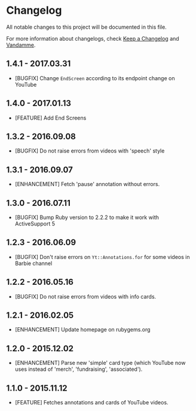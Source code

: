 # Changelog

All notable changes to this project will be documented in this file.

For more information about changelogs, check
[Keep a Changelog](http://keepachangelog.com) and
[Vandamme](http://tech-angels.github.io/vandamme).


## 1.4.1 - 2017.03.31

* [BUGFIX] Change `EndScreen` according to its endpoint change on YouTube

## 1.4.0 - 2017.01.13

* [FEATURE] Add End Screens

## 1.3.2 - 2016.09.08

* [BUGFIX] Do not raise errors from videos with 'speech' style

## 1.3.1 - 2016.09.07

* [ENHANCEMENT] Fetch 'pause' annotation without errors.

## 1.3.0 - 2016.07.11

* [BUGFIX] Bump Ruby version to 2.2.2 to make it work with ActiveSupport 5

## 1.2.3 - 2016.06.09

* [BUGFIX] Don't raise errors on `Yt::Annotations.for` for some videos in Barbie channel

## 1.2.2 - 2016.05.16

* [BUGFIX] Do not raise errors from videos with info cards.

## 1.2.1 - 2016.02.05

* [ENHANCEMENT] Update homepage on rubygems.org

## 1.2.0 - 2015.12.02

* [ENHANCEMENT] Parse new 'simple' card type (which YouTube now uses instead of 'merch', 'fundraising', 'associated').

## 1.1.0 - 2015.11.12

* [FEATURE] Fetches annotations and cards of YouTube videos.
